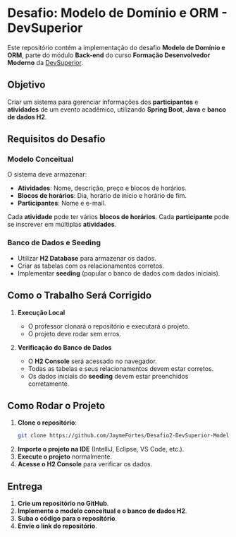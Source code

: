# Desafio: Modelo de Domínio e ORM - DevSuperior

Este repositório contém a implementação do desafio **Modelo de Domínio e ORM**, parte do módulo **Back-end** do curso **Formação Desenvolvedor Moderno** da [DevSuperior](https://devsuperior.com.br).

## Objetivo

Criar um sistema para gerenciar informações dos **participantes** e **atividades** de um evento acadêmico, utilizando **Spring Boot**, **Java** e **banco de dados H2**.

## Requisitos do Desafio

### Modelo Conceitual
O sistema deve armazenar:
- **Atividades**: Nome, descrição, preço e blocos de horários.
- **Blocos de horários**: Dia, horário de início e horário de fim.
- **Participantes**: Nome e e-mail.

Cada **atividade** pode ter vários **blocos de horários**.
Cada **participante** pode se inscrever em múltiplas **atividades**.

### Banco de Dados e Seeding
- Utilizar **H2 Database** para armazenar os dados.
- Criar as tabelas com os relacionamentos corretos.
- Implementar **seeding** (popular o banco de dados com dados iniciais).

## Como o Trabalho Será Corrigido

1) **Execução Local**
   - O professor clonará o repositório e executará o projeto.
   - O projeto deve rodar sem erros.
   
2) **Verificação do Banco de Dados**
   - O **H2 Console** será acessado no navegador.
   - Todas as tabelas e seus relacionamentos devem estar corretos.
   - Os dados iniciais do **seeding** devem estar preenchidos corretamente.

## Como Rodar o Projeto

1. **Clone o repositório**:
   ```sh
   git clone https://github.com/JaymeFortes/Desafio2-DevSuperior-ModeloDeDominioORM-SpringBoot.git
   ```
2. **Importe o projeto na IDE** (IntelliJ, Eclipse, VS Code, etc.).
3. **Execute o projeto** normalmente.
4. **Acesse o H2 Console** para verificar os dados.

## Entrega

1. **Crie um repositório no GitHub**.
2. **Implemente o modelo conceitual e o banco de dados H2**.
3. **Suba o código para o repositório**.
4. **Envie o link do repositório**.



